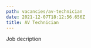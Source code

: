 ```yaml
---
path: vacancies/av-technician
date: 2021-12-07T18:12:56.656Z
title: AV Technician
---
```

Job decription